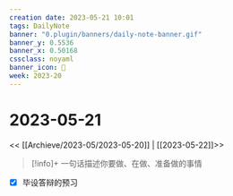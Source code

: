 ```yaml
---
creation date: 2023-05-21 10:01
tags: DailyNote
banner: "0.plugin/banners/daily-note-banner.gif"
banner_y: 0.5536
banner_x: 0.50168
cssclass: noyaml
banner_icon: 💌
week: 2023-20
---
```


# 2023-05-21

<< [[Archieve/2023-05/2023-05-20]] | [[2023-05-22]]>>


> [!info]+ 一句话描述你要做、在做、准备做的事情
> 


- [x] 毕设答辩的预习

